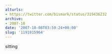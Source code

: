 ```yaml
---
alturls:
- https://twitter.com/bismark/status/319436232
archive:
- 2007-10
date: '2007-10-08T03:59:24+00:00'
slug: '1191815964'
---
```


sitting

